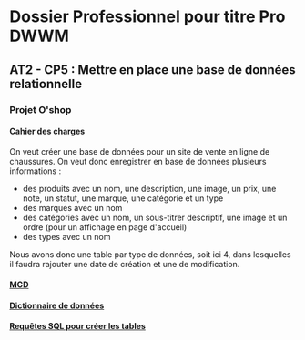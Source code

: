 # Dossier Professionnel pour titre Pro DWWM

## AT2 - CP5 : Mettre en place une base de données relationnelle

### Projet O'shop

#### Cahier des charges

On veut créer une base de données pour un site de vente en ligne de chaussures. On veut donc enregistrer en base de données plusieurs informations :

- des produits avec un nom, une description, une image, un prix, une note, un statut, une marque, une catégorie et un type
- des marques avec un nom
- des catégories avec un nom, un sous-titrer descriptif, une image et un ordre (pour un affichage en page d'accueil)
- des types avec un nom

Nous avons donc une table par type de données, soit ici 4, dans lesquelles il faudra rajouter une date de création et une de modification.

#### [MCD]([MCD](https://github.com/Yoann-Guion/Dossier-Pro-DWWM--AT2-CP5-Mise-en-place-BDD-relationnelle/blob/master/mcd.md))

#### [Dictionnaire de données](https://github.com/Yoann-Guion/Dossier-Pro-DWWM--AT2-CP5-Mise-en-place-BDD-relationnelle/blob/master/dictionaire-donn%C3%A9es.md)

#### [Requêtes SQL pour créer les tables](https://github.com/Yoann-Guion/Dossier-Pro-DWWM--AT2-CP5-Mise-en-place-BDD-relationnelle/blob/master/SQL-tables.sql)
